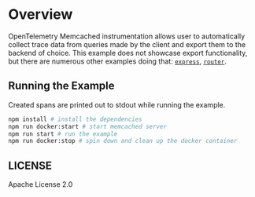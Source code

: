 # Overview

OpenTelemetry Memcached instrumentation allows user to automatically collect trace data from queries made by the client and export them to the backend of choice. This example does not showcase export functionality, but there are numerous other examples doing that: [`express`](../express), [`router`](../router).

## Running the Example

Created spans are printed out to stdout while running the example.

```sh
npm install # install the dependencies
npm run docker:start # start memcached server
npm run start # run the example
npm run docker:stop # spin down and clean up the docker container
```

## LICENSE

Apache License 2.0
